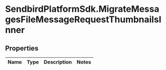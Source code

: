 # SendbirdPlatformSdk.MigrateMessagesFileMessageRequestThumbnailsInner

## Properties

Name | Type | Description | Notes
------------ | ------------- | ------------- | -------------


